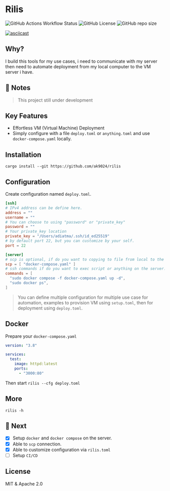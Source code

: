 # Rilis

![GitHub Actions Workflow Status](https://img.shields.io/github/actions/workflow/status/ak9024/rilis/ci.yml?style=for-the-badge) ![GitHub License](https://img.shields.io/github/license/ak9024/rilis?style=for-the-badge) ![GitHub repo size](https://img.shields.io/github/repo-size/ak9024/rilis?style=for-the-badge)

[![asciicast](https://asciinema.org/a/680195.svg)](https://asciinema.org/a/680195)

## Why?

I build this tools for my use cases, i need to communicate with my server then need to automate deployment from my local computer to the VM server i have.

## 🚧 Notes

> This project still under development

## Key Features

- Effortless VM (Virtual Machine) Deployment
- Simply configure with a file `deploy.toml` or `anything.toml` and use `docker-compose.yaml` locally.


## Installation

```shell
cargo install --git https://github.com/ak9024/rilis
```

## Configuration

Create configuration named `deploy.toml`.

```toml
[ssh]
# IPv4 address can be define here.
address = ""
username = ""
# You can choose to using "password" or "private_key"
password = ""
# Your private_key location
private_key = "/Users/adiatma/.ssh/id_ed25519"
# by default port 22, but you can customize by your self.
port = 22

[server]
# scp is optional, if do you want to copying to file from local to the server, can be define here.
scp = [ "docker-compose.yaml" ]
# ssh commands if do you want to exec script or anything on the server.
commands = [
  "sudo docker compose -f docker-compose.yaml up -d",
  "sudo docker ps",
]
```

> You can define multiple configuration for multiple use case for automation, examples to provision VM using `setup.toml`, then for deployment using `deploy.toml`.

## Docker

Prepare your `docker-compose.yaml`

```yaml
version: "3.8"

services:
  test:
    image: httpd:latest
    ports:
      - "3000:80"
```

Then start `rilis --cfg deploy.toml`

## More

```shell
rilis -h
```

## 🚧 Next

- [x] Setup `docker` and `docker compose` on the server.
- [x] Able to `scp` connection.
- [x] Able to customize configuration via `rilis.toml`
- [ ] Setup `CI/CD`

## License

MIT & Apache 2.0
